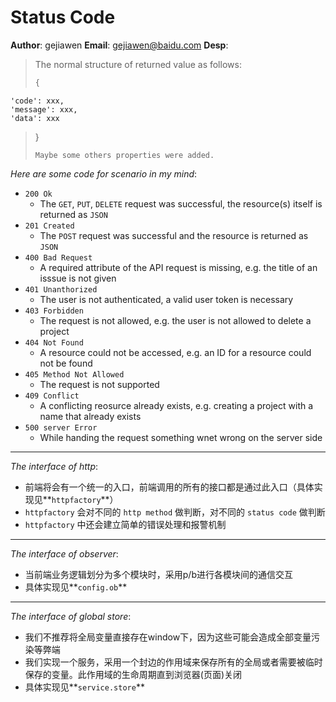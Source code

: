 Status Code
===========

**Author**: gejiawen
**Email**: gejiawen@baidu.com
**Desp**:
>The normal structure of returned value as follows:
> ```javascript
> {
    'code': xxx,
    'message': xxx,
    'data': xxx
> }
> ```
> Maybe some others properties were added.


*Here are some code for scenario in my mind*:

* `200 Ok`
    * The `GET`, `PUT`, `DELETE` request was successful, the resource(s) itself is returned as `JSON`
* `201 Created`
    * The `POST` request was successful and the resource is returned as `JSON`
* `400 Bad Request`
    * A required attribute of the API request is missing, e.g. the title of an isssue is not given
* `401 Unanthorized`
    * The user is not authenticated, a valid user token is necessary
* `403 Forbidden`
    * The request is not allowed, e.g. the user is not allowed to delete a project
* `404 Not Found`
    * A resource could not be accessed, e.g. an ID for a resource could not be found
* `405 Method Not Allowed`
    * The request is not supported
* `409 Conflict`
    * A conflicting reosurce already exists, e.g. creating a project with a name that already exists
* `500 server Error`
    * While handing the request something wnet wrong on the server side

--------------

*The interface of http*:

* 前端将会有一个统一的入口，前端调用的所有的接口都是通过此入口（具体实现见**`httpfactory`**）
* `httpfactory` 会对不同的 `http method` 做判断，对不同的 `status code` 做判断
* `httpfactory` 中还会建立简单的错误处理和报警机制

--------------

*The interface of observer*:

* 当前端业务逻辑划分为多个模块时，采用p/b进行各模块间的通信交互
* 具体实现见**`config.ob`**

--------------

*The interface of global store*:

* 我们不推荐将全局变量直接存在window下，因为这些可能会造成全部变量污染等弊端
* 我们实现一个服务，采用一个封边的作用域来保存所有的全局或者需要被临时保存的变量。此作用域的生命周期直到浏览器(页面)关闭
* 具体实现见**`service.store`**